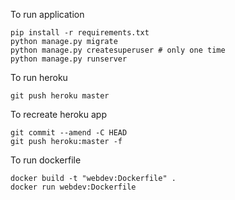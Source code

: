 To run application
```
pip install -r requirements.txt
python manage.py migrate
python manage.py createsuperuser # only one time
python manage.py runserver
```

To run heroku
```
git push heroku master
```

To recreate heroku app
```
git commit --amend -C HEAD
git push heroku:master -f
```
To run dockerfile
```
docker build -t "webdev:Dockerfile" .
docker run webdev:Dockerfile
```